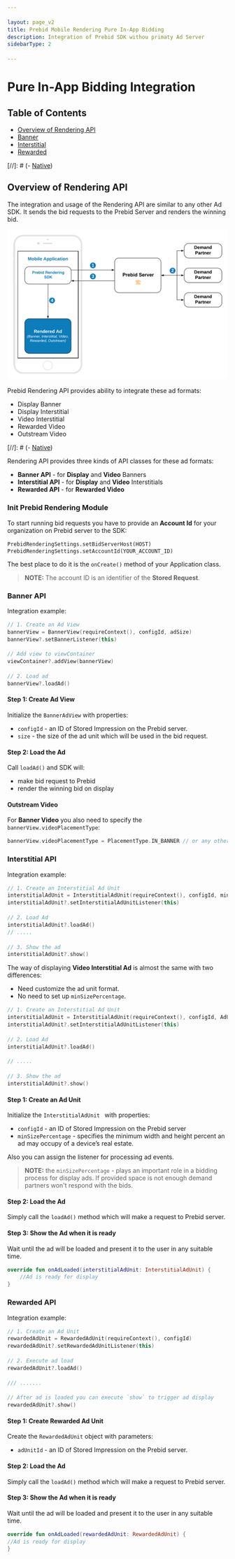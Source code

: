 ```yaml
---

layout: page_v2
title: Prebid Mobile Rendering Pure In-App Bidding
description: Integration of Prebid SDK withou primaty Ad Server
sidebarType: 2

---
```


# Pure In-App Bidding Integration

## Table of Contents

- [Overview of Rendering API](#mobile-api)
- [Banner](#banner-api)
- [Interstitial](#interstitial-api)
- [Rewarded](#rewarded-api)

[//]: # (- [Native](android-sdk-integration-pb-native.html))

## Overview of Rendering API

The integration and usage of the Rendering API are similar to any other Ad SDK. It sends the bid requests to the Prebid Server and renders the winning bid. 

![Rendering with GAM as the Primary Ad Server](/assets/images/prebid-mobile/modules/rendering/Prebid-In-App-Bidding-Overview-Pure-Prebid.png)

Prebid Rendering API provides ability to integrate  these ad formats:

- Display Banner
- Display Interstitial
- Video Interstitial 
- Rewarded Video
- Outstream Video

[//]: # (- [Native](android-sdk-integration-pb-native.html))

Rendering API provides three kinds of API classes for these ad formats:

- **Banner API** - for **Display** and **Video**  Banners
- **Interstitial API** - for **Display** and **Video** Interstitials
- **Rewarded API** - for **Rewarded Video**

### Init Prebid Rendering Module

To start running bid requests you have to provide an **Account Id** for your organization on Prebid server to the SDK:

```
PrebidRenderingSettings.setBidServerHost(HOST)
PrebidRenderingSettings.setAccountId(YOUR_ACCOUNT_ID)
```

The best place to do it is the `onCreate()` method of your Application class.

> **NOTE:** The account ID is an identifier of the **Stored Request**.

### Banner API

Integration example:


``` kotlin
// 1. Create an Ad View
bannerView = BannerView(requireContext(), configId, adSize)
bannerView?.setBannerListener(this)

// Add view to viewContainer
viewContainer?.addView(bannerView)

// 2. Load ad
bannerView?.loadAd()
```

#### Step 1: Create Ad View

Initialize the `BannerAdView` with properties:

- `configId` - an ID of Stored Impression on the Prebid server.
- `size` - the size of the ad unit which will be used in the bid request.

#### Step 2: Load the Ad

Call `loadAd()` and SDK will:

- make bid request to Prebid
- render the winning bid on display

#### Outstream Video

For **Banner Video** you also need to specify the `bannerView.videoPlacementType`:

``` kotlin
bannerView.videoPlacementType = PlacementType.IN_BANNER // or any other available type
```

### Interstitial API

Integration example:

``` kotlin
// 1. Create an Interstitial Ad Unit
interstitialAdUnit = InterstitialAdUnit(requireContext(), configId, minSizePercentage)
interstitialAdUnit?.setInterstitialAdUnitListener(this)

// 2. Load Ad
interstitialAdUnit?.loadAd()
// .....

// 3. Show the ad
interstitialAdUnit?.show()
```

The way of displaying **Video Interstitial Ad** is almost the same with two differences:

- Need customize the ad unit format.
- No need to set up `minSizePercentage`.

``` kotlin
// 1. Create an Interstitial Ad Unit
interstitialAdUnit = InterstitialAdUnit(requireContext(), configId, AdUnitFormat.VIDEO)
interstitialAdUnit?.setInterstitialAdUnitListener(this)

// 2. Load Ad
interstitialAdUnit?.loadAd()

// .....

// 3. Show the ad
interstitialAdUnit?.show()
```


#### Step 1: Create an Ad Unit

Initialize the `InterstitialAdUnit ` with properties:

- `configId` - an ID of Stored Impression on the Prebid server
- `minSizePercentage` - specifies the minimum width and height percent an ad may occupy of a device’s real estate.

Also you can assign the listener for processing ad events.

> **NOTE:** the `minSizePercentage` - plays an important role in a bidding process for display ads. If provided space is not enough demand partners won't respond with the bids.

#### Step 2: Load the Ad

Simply call the `loadAd()` method which will make a request to Prebid server.


#### Step 3: Show the Ad when it is ready

Wait until the ad will be loaded and present it to the user in any suitable time.

``` kotlin
override fun onAdLoaded(interstitialAdUnit: InterstitialAdUnit) {
    //Ad is ready for display
}
```

### Rewarded API

Integration example:

``` kotlin
// 1. Create an Ad Unit
rewardedAdUnit = RewardedAdUnit(requireContext(), configId)
rewardedAdUnit?.setRewardedAdUnitListener(this)
    
// 2. Execute ad load
rewardedAdUnit?.loadAd()

/// .......

// After ad is loaded you can execute `show` to trigger ad display
rewardedAdUnit?.show()
```

#### Step 1: Create Rewarded Ad Unit

Create the `RewardedAdUnit` object with parameters:

- `adUnitId` - an ID of Stored Impression on the Prebid server.

#### Step 2: Load the Ad

Simply call the `loadAd()` method which will make a request to Prebid server.


#### Step 3: Show the Ad when it is ready


Wait until the ad will be loaded and present it to the user in any suitable time.

``` kotlin
override fun onAdLoaded(rewardedAdUnit: RewardedAdUnit) {
//Ad is ready for display
}
```